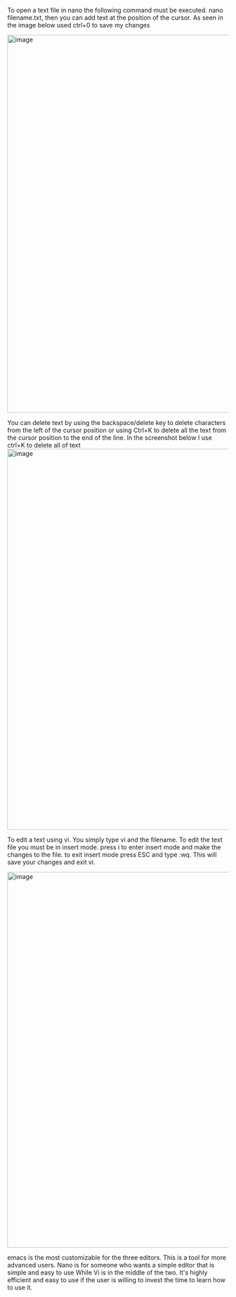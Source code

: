 To open a text file in nano the following command must be executed.
nano filename.txt, then you can add text at the position of the cursor. As seen in the image below used ctrl+0 to save my changes

<img width="859" alt="image" src="https://github.com/Sfayson1/sfayson-module1/assets/137829671/5797005d-1d9d-47f4-a71d-d07f36597585">

You can delete text by using the backspace/delete key to delete characters from the left of the cursor position or using Ctrl+K to
delete all the text from the cursor position to the end of the line. In the screenshot below I use ctrl+K to delete all of text
<img width="866" alt="image" src="https://github.com/Sfayson1/sfayson-module1/assets/137829671/df0003bc-2f69-4ee3-ba78-85879a8fd408">

To edit a text using vi. You simply type vi and the filename. To edit the text file you must be in insert mode. press i to enter insert mode and  make the changes to the file.
to exit insert mode press ESC and type :wq. This will save your changes and exit vi.

<img width="854" alt="image" src="https://github.com/Sfayson1/sfayson-module1/assets/137829671/7b1cd4ce-6ebe-4053-87cc-e18e80c16a78">

emacs is the most customizable for the three editors. This is a tool for more advanced users. Nano is for someone who wants a simple editor that is simple and easy to use
While Vi is in the middle of the two. It's highly efficient and easy to use if the user is willing to invest the time to learn how to use it.
